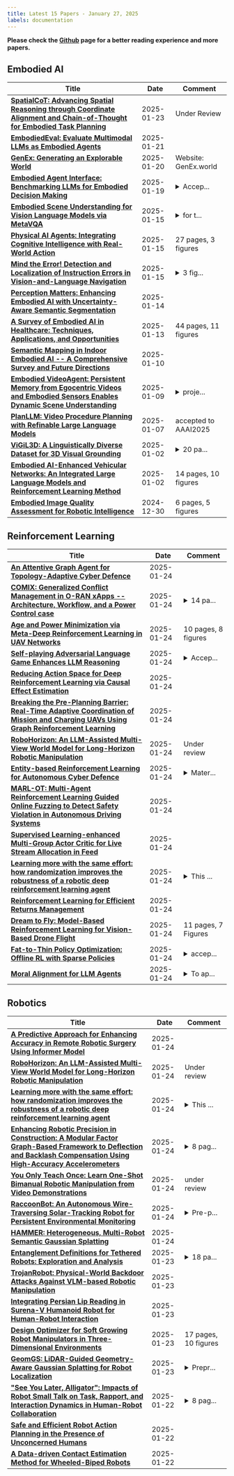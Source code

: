 ```yaml
---
title: Latest 15 Papers - January 27, 2025
labels: documentation
---
```

**Please check the [Github](https://github.com/zezhishao/MTS_Daily_ArXiv) page for a better reading experience and more papers.**

## Embodied AI
| **Title** | **Date** | **Comment** |
| --- | --- | --- |
| **[SpatialCoT: Advancing Spatial Reasoning through Coordinate Alignment and Chain-of-Thought for Embodied Task Planning](http://arxiv.org/abs/2501.10074v3)** | 2025-01-23 | Under Review |
| **[EmbodiedEval: Evaluate Multimodal LLMs as Embodied Agents](http://arxiv.org/abs/2501.11858v1)** | 2025-01-21 |  |
| **[GenEx: Generating an Explorable World](http://arxiv.org/abs/2412.09624v4)** | 2025-01-20 | Website: GenEx.world |
| **[Embodied Agent Interface: Benchmarking LLMs for Embodied Decision Making](http://arxiv.org/abs/2410.07166v3)** | 2025-01-19 | <details><summary>Accep...</summary><p>Accepted for oral presentation at NeurIPS 2024 in the Datasets and Benchmarks track. Final Camera version</p></details> |
| **[Embodied Scene Understanding for Vision Language Models via MetaVQA](http://arxiv.org/abs/2501.09167v1)** | 2025-01-15 | <details><summary>for t...</summary><p>for the project webpage, see https://metadriverse.github.io/metavqa</p></details> |
| **[Physical AI Agents: Integrating Cognitive Intelligence with Real-World Action](http://arxiv.org/abs/2501.08944v1)** | 2025-01-15 | 27 pages, 3 figures |
| **[Mind the Error! Detection and Localization of Instruction Errors in Vision-and-Language Navigation](http://arxiv.org/abs/2403.10700v2)** | 2025-01-15 | <details><summary>3 fig...</summary><p>3 figures, 8 pages. Accepted at IROS'24</p></details> |
| **[Perception Matters: Enhancing Embodied AI with Uncertainty-Aware Semantic Segmentation](http://arxiv.org/abs/2408.02297v2)** | 2025-01-14 |  |
| **[A Survey of Embodied AI in Healthcare: Techniques, Applications, and Opportunities](http://arxiv.org/abs/2501.07468v1)** | 2025-01-13 | 44 pages, 11 figures |
| **[Semantic Mapping in Indoor Embodied AI -- A Comprehensive Survey and Future Directions](http://arxiv.org/abs/2501.05750v1)** | 2025-01-10 |  |
| **[Embodied VideoAgent: Persistent Memory from Egocentric Videos and Embodied Sensors Enables Dynamic Scene Understanding](http://arxiv.org/abs/2501.00358v2)** | 2025-01-09 | <details><summary>proje...</summary><p>project page: https://embodied-videoagent.github.io/</p></details> |
| **[PlanLLM: Video Procedure Planning with Refinable Large Language Models](http://arxiv.org/abs/2412.19139v2)** | 2025-01-07 | accepted to AAAI2025 |
| **[ViGiL3D: A Linguistically Diverse Dataset for 3D Visual Grounding](http://arxiv.org/abs/2501.01366v1)** | 2025-01-02 | <details><summary>20 pa...</summary><p>20 pages with 5 figures and 11 tables</p></details> |
| **[Embodied AI-Enhanced Vehicular Networks: An Integrated Large Language Models and Reinforcement Learning Method](http://arxiv.org/abs/2501.01141v1)** | 2025-01-02 | 14 pages, 10 figures |
| **[Embodied Image Quality Assessment for Robotic Intelligence](http://arxiv.org/abs/2412.18774v2)** | 2024-12-30 | 6 pages, 5 figures |

## Reinforcement Learning
| **Title** | **Date** | **Comment** |
| --- | --- | --- |
| **[An Attentive Graph Agent for Topology-Adaptive Cyber Defence](http://arxiv.org/abs/2501.14700v1)** | 2025-01-24 |  |
| **[COMIX: Generalized Conflict Management in O-RAN xApps -- Architecture, Workflow, and a Power Control case](http://arxiv.org/abs/2501.14619v1)** | 2025-01-24 | <details><summary>14 pa...</summary><p>14 pages, 8 figures, 3 tables</p></details> |
| **[Age and Power Minimization via Meta-Deep Reinforcement Learning in UAV Networks](http://arxiv.org/abs/2501.14603v1)** | 2025-01-24 | 10 pages, 8 figures |
| **[Self-playing Adversarial Language Game Enhances LLM Reasoning](http://arxiv.org/abs/2404.10642v3)** | 2025-01-24 | <details><summary>Accep...</summary><p>Accepted by NeurIPS 2024</p></details> |
| **[Reducing Action Space for Deep Reinforcement Learning via Causal Effect Estimation](http://arxiv.org/abs/2501.14543v1)** | 2025-01-24 |  |
| **[Breaking the Pre-Planning Barrier: Real-Time Adaptive Coordination of Mission and Charging UAVs Using Graph Reinforcement Learning](http://arxiv.org/abs/2501.14488v1)** | 2025-01-24 |  |
| **[RoboHorizon: An LLM-Assisted Multi-View World Model for Long-Horizon Robotic Manipulation](http://arxiv.org/abs/2501.06605v3)** | 2025-01-24 | Under review |
| **[Entity-based Reinforcement Learning for Autonomous Cyber Defence](http://arxiv.org/abs/2410.17647v3)** | 2025-01-24 | <details><summary>Mater...</summary><p>Material also appearing in the proceedings of the 1st International Workshop on Autonomous Cybersecurity at ACM CCS 2024</p></details> |
| **[MARL-OT: Multi-Agent Reinforcement Learning Guided Online Fuzzing to Detect Safety Violation in Autonomous Driving Systems](http://arxiv.org/abs/2501.14451v1)** | 2025-01-24 |  |
| **[Supervised Learning-enhanced Multi-Group Actor Critic for Live Stream Allocation in Feed](http://arxiv.org/abs/2412.10381v3)** | 2025-01-24 |  |
| **[Learning more with the same effort: how randomization improves the robustness of a robotic deep reinforcement learning agent](http://arxiv.org/abs/2501.14443v1)** | 2025-01-24 | <details><summary>This ...</summary><p>This article was accepted and published in Applied Intelligence (10.1007/s10489-022-04227-3)</p></details> |
| **[Reinforcement Learning for Efficient Returns Management](http://arxiv.org/abs/2501.14394v1)** | 2025-01-24 |  |
| **[Dream to Fly: Model-Based Reinforcement Learning for Vision-Based Drone Flight](http://arxiv.org/abs/2501.14377v1)** | 2025-01-24 | 11 pages, 7 Figures |
| **[Fat-to-Thin Policy Optimization: Offline RL with Sparse Policies](http://arxiv.org/abs/2501.14373v1)** | 2025-01-24 | <details><summary>accep...</summary><p>accepted by ICLR 2025; code available at https://github.com/lingweizhu/fat2thin</p></details> |
| **[Moral Alignment for LLM Agents](http://arxiv.org/abs/2410.01639v3)** | 2025-01-24 | <details><summary>To ap...</summary><p>To appear at the 13th International Conference on Learning Representations (ICLR'25), Singapore, Apr 2025</p></details> |

## Robotics
| **Title** | **Date** | **Comment** |
| --- | --- | --- |
| **[A Predictive Approach for Enhancing Accuracy in Remote Robotic Surgery Using Informer Model](http://arxiv.org/abs/2501.14678v1)** | 2025-01-24 |  |
| **[RoboHorizon: An LLM-Assisted Multi-View World Model for Long-Horizon Robotic Manipulation](http://arxiv.org/abs/2501.06605v3)** | 2025-01-24 | Under review |
| **[Learning more with the same effort: how randomization improves the robustness of a robotic deep reinforcement learning agent](http://arxiv.org/abs/2501.14443v1)** | 2025-01-24 | <details><summary>This ...</summary><p>This article was accepted and published in Applied Intelligence (10.1007/s10489-022-04227-3)</p></details> |
| **[Enhancing Robotic Precision in Construction: A Modular Factor Graph-Based Framework to Deflection and Backlash Compensation Using High-Accuracy Accelerometers](http://arxiv.org/abs/2501.14280v1)** | 2025-01-24 | <details><summary>8 pag...</summary><p>8 pages, 7 figures, Accepted on November 2024 at IEEE Robotics and Automation Letters</p></details> |
| **[You Only Teach Once: Learn One-Shot Bimanual Robotic Manipulation from Video Demonstrations](http://arxiv.org/abs/2501.14208v1)** | 2025-01-24 | under review |
| **[RaccoonBot: An Autonomous Wire-Traversing Solar-Tracking Robot for Persistent Environmental Monitoring](http://arxiv.org/abs/2501.14151v1)** | 2025-01-24 | <details><summary>Pre-p...</summary><p>Pre-print submitted to the 2025 IEEE International Conference on Robotics & Automation (ICRA 2025)</p></details> |
| **[HAMMER: Heterogeneous, Multi-Robot Semantic Gaussian Splatting](http://arxiv.org/abs/2501.14147v1)** | 2025-01-24 |  |
| **[Entanglement Definitions for Tethered Robots: Exploration and Analysis](http://arxiv.org/abs/2402.04909v2)** | 2025-01-23 | <details><summary>18 pa...</summary><p>18 pages, 9 figures. Published on IEEE Access</p></details> |
| **[TrojanRobot: Physical-World Backdoor Attacks Against VLM-based Robotic Manipulation](http://arxiv.org/abs/2411.11683v3)** | 2025-01-23 |  |
| **[Integrating Persian Lip Reading in Surena-V Humanoid Robot for Human-Robot Interaction](http://arxiv.org/abs/2501.13996v1)** | 2025-01-23 |  |
| **[Design Optimizer for Soft Growing Robot Manipulators in Three-Dimensional Environments](http://arxiv.org/abs/2501.00368v3)** | 2025-01-23 | 17 pages, 10 figures |
| **[GeomGS: LiDAR-Guided Geometry-Aware Gaussian Splatting for Robot Localization](http://arxiv.org/abs/2501.13417v1)** | 2025-01-23 | <details><summary>Prepr...</summary><p>Preprint, Under review</p></details> |
| **["See You Later, Alligator": Impacts of Robot Small Talk on Task, Rapport, and Interaction Dynamics in Human-Robot Collaboration](http://arxiv.org/abs/2501.13233v1)** | 2025-01-22 | <details><summary>8 pag...</summary><p>8 pages, 4 figures, preprint for HRI25, the 20th edition of the IEEE/ACM International Conference on Human-Robot Interaction</p></details> |
| **[Safe and Efficient Robot Action Planning in the Presence of Unconcerned Humans](http://arxiv.org/abs/2501.13203v1)** | 2025-01-22 |  |
| **[A Data-driven Contact Estimation Method for Wheeled-Biped Robots](http://arxiv.org/abs/2410.12345v3)** | 2025-01-22 |  |

